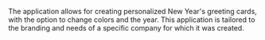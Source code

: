 
The application allows for creating personalized New Year's greeting cards, with the option to change colors and the year. This application is tailored to the branding and needs of a specific company for which it was created.

